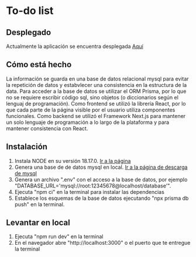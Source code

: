 # To-do list

## Desplegado
Actualmente la aplicación se encuentra desplegada [Aquí](https://www.bastianparedes.com/todolist)

## Cómo está hecho
La información se guarda en una base de datos relacional mysql para evitar la repetición de datos y estabvlecer una consistencia en la estructura de la data.
Para acceder a la base de datos se utilizar el ORM Prisma, por lo que no se requiere escribir código sql, sino objetos (o diccionarios según el lenguaj de programación).
Como frontend se utilizó la librería React, por lo que cada parte de la página visible por el usuario utiliza componentes funcionales.
Como backend se utilizó el Framework Next.js para mantener un solo lenguaje de programación a lo largo de la plataforma y para mantener consistencia con React.

## Instalación
1. Instala NODE en su versión 18.17.0. [Ir a la página](https://nodejs.org/en)
2. Genera una base de de datos mysql en local. [Ir a la página de descarga de mysql](https://dev.mysql.com/downloads/installer/)
3. Genera un archivo ".env" con el acceso a la base de datos, por ejemplo "DATABASE_URL='mysql://root:12345678@localhost/database'".
4. Ejecuta "npm ci" en la terminal para instalar las dependencias
5. Establece los esquemas de la base de datos ejecutando "npx prisma db push" en la terminal.

## Levantar en local
1. Ejecuta "npm run dev" en la terminal
2. En el navegador abre "http://localhost:3000" o el puerto que te entregue la terminal
